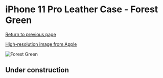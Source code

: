 # iPhone 11 Pro Leather Case - Forest Green

[Return to previous page](/iphone_11)

[High-resolution image from Apple](https://store.storeimages.cdn-apple.com/8756/as-images.apple.com/is/MWYC2?wid=4500&hei=4500&fmt=png)

<div style="width: 512px"><img src="/almost_uncompressed/MWYC2.webp" alt="Forest Green"></div>

## Under construction
